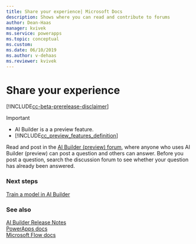 ```yaml
---
title: Share your experience| Microsoft Docs
description: Shows where you can read and contribute to forums
author: Dean-Haas
manager: kvivek
ms.service: powerapps
ms.topic: conceptual
ms.custom: 
ms.date: 06/10/2019
ms.author: v-dehaas
ms.reviewer: kvivek
---
```


# Share your experience

[!INCLUDE[cc-beta-prerelease-disclaimer](./includes/cc-beta-prerelease-disclaimer.md)]


> [!IMPORTANT]
> - AI Builder is a a preview feature.
> - [!INCLUDE[cc_preview_features_definition](./includes/cc-preview-features-definition.md)] 

Read and post in the [AI Builder (preview) forum](https://go.microsoft.com/fwlink/?linkid=2092048), where anyone who uses AI Builder (preview) can post a question and others can answer. Before you post a question, search the discussion forum to see whether your question has already been answered.


### Next steps
[Train a model in AI Builder](train-model-ai-builder) 

### See also
[AI Builder Release Notes](/power-platform-release-notes/october19/ai-builder)<br/>
[PowerApps docs](https://docs.microsoft.com/powerapps/)<br/>
[Microsoft Flow docs](https://docs.microsoft.com/flow/getting-started)

